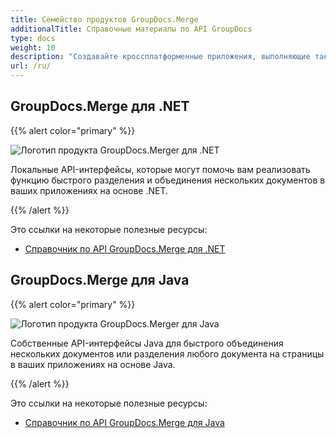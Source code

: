 ```yaml
---
title: Семейство продуктов GroupDocs.Merge
additionalTitle: Справочные материалы по API GroupDocs
type: docs
weight: 10
description: "Создавайте кроссплатформенные приложения, выполняющие такие операции, как слияние, разделение, перемешивание, обмен, обрезка, удаление страниц, слайдов и диаграмм поддерживаемых форматов."
url: /ru/
---
```


## GroupDocs.Merge для .NET

{{% alert color="primary" %}} 

![Логотип продукта GroupDocs.Merger для .NET](../gdocs_net.png)

Локальные API-интерфейсы, которые могут помочь вам реализовать функцию быстрого разделения и объединения нескольких документов в ваших приложениях на основе .NET.

{{% /alert %}} 

Это ссылки на некоторые полезные ресурсы:

- [Справочник по API GroupDocs.Merge для .NET](/merger/ru/net/)


## GroupDocs.Merge для Java

{{% alert color="primary" %}}

![Логотип продукта GroupDocs.Merger для Java](../gdocs_java.png)

Собственные API-интерфейсы Java для быстрого объединения нескольких документов или разделения любого документа на страницы в ваших приложениях на основе Java.

{{% /alert %}}

Это ссылки на некоторые полезные ресурсы:

- [Справочник по API GroupDocs.Merge для Java](/merger/java/)
